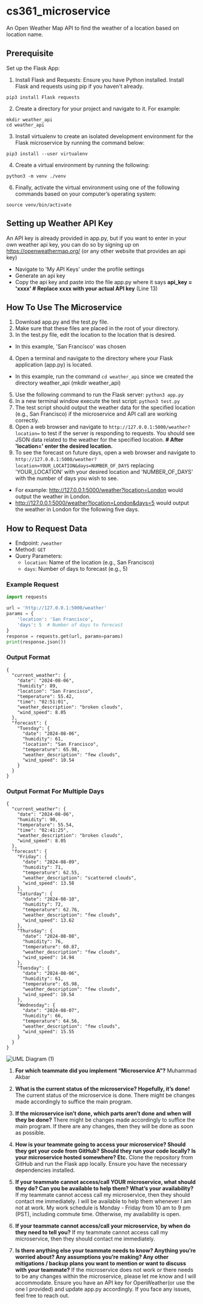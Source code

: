 # cs361_microservice

An Open Weather Map API to find the weather of a location based on location name.

## Prerequisite 
Set up the Flask App:
1. Install Flask and Requests: Ensure you have Python installed. Install Flask and requests using pip if you haven't already.
```
pip3 install Flask requests
```
   
2. Create a directory for your project and navigate to it. For example:
```
mkdir weather_api
cd weather_api
```

3. Install virtualenv to create an isolated development environment for the Flask microservice by running the command below:
```
pip3 install --user virtualenv
```

4. Create a virtual environment by running the following:
```
python3 -m venv ./venv
```

6. Finally, activate the virtual environment using one of the following commands based on your computer’s operating system:
```
source venv/bin/activate
```
## Setting up Weather API Key

An API key is already provided in app.py, but if you want to enter in your own weather api key, you can do so by signing up on https://openweathermap.org/ (or any other website that provides an api key)
- Navigate to 'My API Keys' under the profile settings
- Generate an api key
- Copy the api key and paste into the file app.py where it says **api_key = 'xxxx' # Replace xxxx with your actual API key** (Line 13)
  
## How To Use The Microservice
1. Download app.py and the test.py file.
2. Make sure that these files are placed in the root of your directory.
3. In the test.py file, edit the location to the location that is desired.
- In this example, 'San Francisco' was chosen
4. Open a terminal and navigate to the directory where your Flask application (app.py) is located.
- In this example, run the command ```cd weather_api``` since we created the directory weather_api (mkdir weather_api)
5. Use the following command to run the Flask server: ```python3 app.py```
6. In a new terminal window execute the test script: ```python3 test.py```
7. The test script should output the weather data for the specified location (e.g., San Francisco) if the microservice and API call are working correctly.
8. Open a web browser and navigate to ```http://127.0.0.1:5000/weather?location=``` to test if the server is responding to requests. You should see JSON data related to the weather for the specified location. **# After 'location=' enter the desired location.**
9. To see the forecast on future days, open a web browser and navigate to ```http://127.0.0.1:5000/weather?location=YOUR_LOCATION&days=NUMBER_OF_DAYS``` replacing 'YOUR_LOCATION' with your desired location and 'NUMBER_OF_DAYS' with the number of days you wish to see.  
- For example: http://127.0.0.1:5000/weather?location=London would output the weather in London.
- http://127.0.0.1:5000/weather?location=London&days=5 would output the weather in London for the following five days.

## How to Request Data
- Endpoint: `/weather`
- Method: `GET`
- Query Parameters:
    - `location`: Name of the location (e.g., San Francisco)
    - `days`: Number of days to forecast (e.g., 5)

### Example Request
```python
import requests

url = 'http://127.0.0.1:5000/weather'
params = {
    'location': 'San Francisco',
    'days': 5  # Number of days to forecast
}
response = requests.get(url, params=params)
print(response.json())
```

### Output Format
```
{
  "current_weather": {
    "date": "2024-08-06",
    "humidity": 89,
    "location": "San Francisco",
    "temperature": 55.42,
    "time": "02:51:01",
    "weather_description": "broken clouds",
    "wind_speed": 8.05
  },
  "forecast": {
    "Tuesday": {
      "date": "2024-08-06",
      "humidity": 61,
      "location": "San Francisco",
      "temperature": 65.98,
      "weather_description": "few clouds",
      "wind_speed": 10.54
    }
  }
}
```

### Output Format For Multiple Days
```
{
  "current_weather": {
    "date": "2024-08-06",
    "humidity": 90,
    "temperature": 55.54,
    "time": "02:41:25",
    "weather_description": "broken clouds",
    "wind_speed": 8.05
  },
  "forecast": {
    "Friday": {
      "date": "2024-08-09",
      "humidity": 71,
      "temperature": 62.55,
      "weather_description": "scattered clouds",
      "wind_speed": 13.58
    },
    "Saturday": {
      "date": "2024-08-10",
      "humidity": 72,
      "temperature": 62.76,
      "weather_description": "few clouds",
      "wind_speed": 13.62
    },
    "Thursday": {
      "date": "2024-08-08",
      "humidity": 76,
      "temperature": 60.87,
      "weather_description": "few clouds",
      "wind_speed": 14.94
    },
    "Tuesday": {
      "date": "2024-08-06",
      "humidity": 61,
      "temperature": 65.98,
      "weather_description": "few clouds",
      "wind_speed": 10.54
    },
    "Wednesday": {
      "date": "2024-08-07",
      "humidity": 66,
      "temperature": 64.56,
      "weather_description": "few clouds",
      "wind_speed": 15.55
    }
  }
}
```

![UML Diagram (1)](https://github.com/user-attachments/assets/d949f865-9161-4e10-8b53-f2c43654bbec)

1. **For which teammate did you implement “Microservice A”?**
Muhammad Akbar


2. **What is the current status of the microservice? Hopefully, it’s done!**
The current status of the microservice is done. There might be changes made accordingly to suffice the main program.


3. **If the microservice isn’t done, which parts aren’t done and when will they be done?**
There might be changes made accordingly to suffice the main program. If there are any changes, then they will be done as soon as possible.


4. **How is your teammate going to access your microservice? Should they get your code from GitHub? Should they run your code locally? Is your microservice hosted somewhere? Etc.**
Clone the repository from GitHub and run the Flask app locally. Ensure you have the necessary dependencies installed.


5. **If your teammate cannot access/call YOUR microservice, what should they do? Can you be available to help them? What’s your availability?**
If my teammate cannot access call my microservice, then they should contact me immediately. I will be available to help them whenever I am not at work. My work schedule is Monday - Friday from 10 am to 9 pm (PST), including commute time. Otherwise, my availability is open.   


6. **If your teammate cannot access/call your microservice, by when do they need to tell you?**
If my teammate cannot access call my microservice, then they should contact me immediately. 


7. **Is there anything else your teammate needs to know? Anything you’re worried about? Any assumptions you’re making? Any other mitigations / backup plans you want to mention or want to discuss with your teammate?**
If the microservice does not work or there needs to be any changes within the microservice, please let me know and I will accommodate. Ensure you have an API key for OpenWeather(or use the one I provided) and update app.py accordingly. If you face any issues, feel free to reach out.



